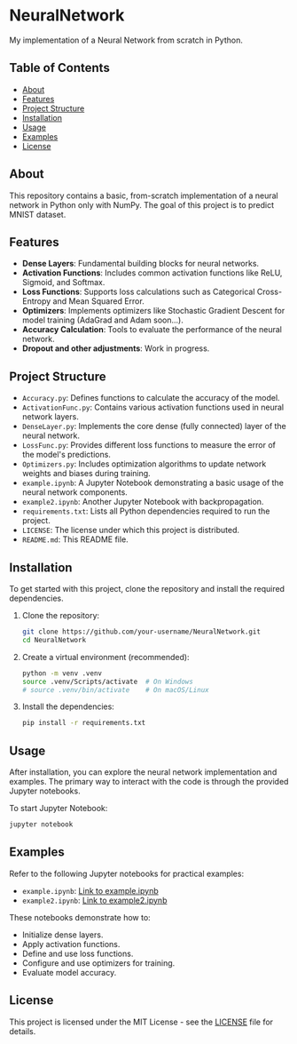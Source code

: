 # NeuralNetwork

My implementation of a Neural Network from scratch in Python.

## Table of Contents

- [About](#about)
- [Features](#features)
- [Project Structure](#project-structure)
- [Installation](#installation)
- [Usage](#usage)
- [Examples](#examples)
- [License](#license)

## About

This repository contains a basic, from-scratch implementation of a neural network in Python only with NumPy. The goal of this project is to predict MNIST dataset.

## Features

- **Dense Layers**: Fundamental building blocks for neural networks.
- **Activation Functions**: Includes common activation functions like ReLU, Sigmoid, and Softmax.
- **Loss Functions**: Supports loss calculations such as Categorical Cross-Entropy and Mean Squared Error.
- **Optimizers**: Implements optimizers like Stochastic Gradient Descent for model training (AdaGrad and Adam soon...).
- **Accuracy Calculation**: Tools to evaluate the performance of the neural network.
- **Dropout and other adjustments**: Work in progress.

## Project Structure

- `Accuracy.py`: Defines functions to calculate the accuracy of the model.
- `ActivationFunc.py`: Contains various activation functions used in neural network layers.
- `DenseLayer.py`: Implements the core dense (fully connected) layer of the neural network.
- `LossFunc.py`: Provides different loss functions to measure the error of the model's predictions.
- `Optimizers.py`: Includes optimization algorithms to update network weights and biases during training.
- `example.ipynb`: A Jupyter Notebook demonstrating a basic usage of the neural network components.
- `example2.ipynb`: Another Jupyter Notebook with backpropagation.
- `requirements.txt`: Lists all Python dependencies required to run the project.
- `LICENSE`: The license under which this project is distributed.
- `README.md`: This README file.

## Installation

To get started with this project, clone the repository and install the required dependencies.

1. Clone the repository:
   ```bash
   git clone https://github.com/your-username/NeuralNetwork.git
   cd NeuralNetwork
   ```

2. Create a virtual environment (recommended):
   ```bash
   python -m venv .venv
   source .venv/Scripts/activate  # On Windows
   # source .venv/bin/activate    # On macOS/Linux
   ```

3. Install the dependencies:
   ```bash
   pip install -r requirements.txt
   ```

## Usage

After installation, you can explore the neural network implementation and examples. The primary way to interact with the code is through the provided Jupyter notebooks.

To start Jupyter Notebook:

```bash
jupyter notebook
```

## Examples

Refer to the following Jupyter notebooks for practical examples:

- `example.ipynb`: [Link to example.ipynb](example.ipynb)
- `example2.ipynb`: [Link to example2.ipynb](example2.ipynb)

These notebooks demonstrate how to:
- Initialize dense layers.
- Apply activation functions.
- Define and use loss functions.
- Configure and use optimizers for training.
- Evaluate model accuracy.

## License

This project is licensed under the MIT License - see the [LICENSE](LICENSE) file for details.
